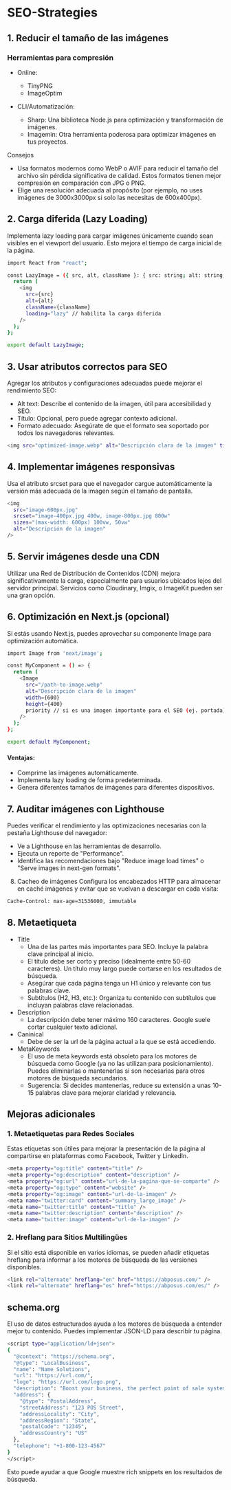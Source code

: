 # SEO-Strategies

## 1. Reducir el tamaño de las imágenes
### Herramientas para compresión

- Online:
  - TinyPNG
  - ImageOptim

- CLI/Automatización:
  - Sharp: Una biblioteca Node.js para optimización y transformación de imágenes.
  - Imagemin: Otra herramienta poderosa para optimizar imágenes en tus proyectos.

Consejos
- Usa formatos modernos como WebP o AVIF para reducir el tamaño del archivo sin pérdida significativa de calidad. Estos formatos tienen mejor compresión en comparación con JPG o PNG.
- Elige una resolución adecuada al propósito (por ejemplo, no uses imágenes de 3000x3000px si solo las necesitas de 600x400px).

## 2. Carga diferida (Lazy Loading)

Implementa lazy loading para cargar imágenes únicamente cuando sean visibles en el viewport del usuario. Esto mejora el tiempo de carga inicial de la página.

```bash
import React from "react";

const LazyImage = ({ src, alt, className }: { src: string; alt: string; className?: string }) => {
  return (
    <img
      src={src}
      alt={alt}
      className={className}
      loading="lazy" // habilita la carga diferida
    />
  );
};

export default LazyImage;
```

## 3. Usar atributos correctos para SEO

Agregar los atributos y configuraciones adecuadas puede mejorar el rendimiento SEO:

- Alt text: Describe el contenido de la imagen, útil para accesibilidad y SEO.
- Título: Opcional, pero puede agregar contexto adicional.
- Formato adecuado: Asegúrate de que el formato sea soportado por todos los navegadores relevantes.

```bash
<img src="optimized-image.webp" alt="Descripción clara de la imagen" title="Título opcional de la imagen" />
```

## 4. Implementar imágenes responsivas
Usa el atributo srcset para que el navegador cargue automáticamente la versión más adecuada de la imagen según el tamaño de pantalla.

```bash
<img 
  src="image-600px.jpg" 
  srcset="image-400px.jpg 400w, image-800px.jpg 800w" 
  sizes="(max-width: 600px) 100vw, 50vw" 
  alt="Descripción de la imagen" 
/>
```

## 5. Servir imágenes desde una CDN

Utilizar una Red de Distribución de Contenidos (CDN) mejora significativamente la carga, especialmente para usuarios ubicados lejos del servidor principal. Servicios como Cloudinary, Imgix, o ImageKit pueden ser una gran opción.

## 6. Optimización en Next.js (opcional)

Si estás usando Next.js, puedes aprovechar su componente Image para optimización automática.

```bash
import Image from 'next/image';

const MyComponent = () => {
  return (
    <Image 
      src="/path-to-image.webp" 
      alt="Descripción clara de la imagen" 
      width={600} 
      height={400} 
      priority // si es una imagen importante para el SEO (ej. portada)
    />
  );
};

export default MyComponent;
```

#### Ventajas:

- Comprime las imágenes automáticamente.
- Implementa lazy loading de forma predeterminada.
- Genera diferentes tamaños de imágenes para diferentes dispositivos.

## 7. Auditar imágenes con Lighthouse

Puedes verificar el rendimiento y las optimizaciones necesarias con la pestaña Lighthouse del navegador:

- Ve a Lighthouse en las herramientas de desarrollo.
- Ejecuta un reporte de "Performance".
- Identifica las recomendaciones bajo "Reduce image load times" o "Serve images in next-gen formats".

8. Cacheo de imágenes
Configura los encabezados HTTP para almacenar en caché imágenes y evitar que se vuelvan a descargar en cada visita:

```bash
Cache-Control: max-age=31536000, immutable
```

## 8. Metaetiqueta

- Title
  - Una de las partes más importantes para SEO. Incluye la palabra clave principal al inicio.
  - El título debe ser corto y preciso (idealmente entre 50-60 caracteres). Un título muy largo puede cortarse en los resultados de búsqueda.
  - Asegúrar que cada página tenga un H1 único y relevante con tus palabras clave.
  - Subtítulos (H2, H3, etc.): Organiza tu contenido con subtítulos que incluyan palabras clave relacionadas.
- Description
  - La descripción debe tener máximo 160 caracteres. Google suele cortar cualquier texto adicional.
- Caninical
  - Debe de ser la url de la página actual a la que se está accediendo.
- MetaKeywords
  - El uso de meta keywords está obsoleto para los motores de búsqueda como Google (ya no las utilizan para posicionamiento). Puedes eliminarlas o mantenerlas si son necesarias para otros motores de búsqueda secundarios.
  - Sugerencia: Si decides mantenerlas, reduce su extensión a unas 10-15 palabras clave para mejorar claridad y relevancia.

## Mejoras adicionales

### 1. Metaetiquetas para Redes Sociales

Estas etiquetas son útiles para mejorar la presentación de la página al compartirse en plataformas como Facebook, Twitter y LinkedIn.

```bash
<meta property="og:title" content="title" />
<meta property="og:description" content="description" />
<meta property="og:url" content="url-de-la-pagina-que-se-comparte" />
<meta property="og:type" content="website" />
<meta property="og:image" content="url-de-la-imagen" />
<meta name="twitter:card" content="summary_large_image" />
<meta name="twitter:title" content="title" />
<meta name="twitter:description" content="description" />
<meta name="twitter:image" content="url-de-la-imagen" />
```

### 2. Hreflang para Sitios Multilingües

Si el sitio está disponible en varios idiomas, se pueden añadir etiquetas hreflang para informar a los motores de búsqueda de las versiones disponibles.

```bash
<link rel="alternate" hreflang="en" href="https://abposus.com/" />
<link rel="alternate" hreflang="es" href="https://abposus.com/es/" />
```

## schema.org

El uso de datos estructurados ayuda a los motores de búsqueda a entender mejor tu contenido. Puedes implementar JSON-LD para describir tu página.

```bash
<script type="application/ld+json">
{
  "@context": "https://schema.org",
  "@type": "LocalBusiness",
  "name": "Name Solutions",
  "url": "https://url.com/",
  "logo": "https://url.com/logo.png",
  "description": "Boost your business, the perfect point of sale system.",
  "address": {
    "@type": "PostalAddress",
    "streetAddress": "123 POS Street",
    "addressLocality": "City",
    "addressRegion": "State",
    "postalCode": "12345",
    "addressCountry": "US"
  },
  "telephone": "+1-800-123-4567"
}
</script>
```
Esto puede ayudar a que Google muestre rich snippets en los resultados de búsqueda.








